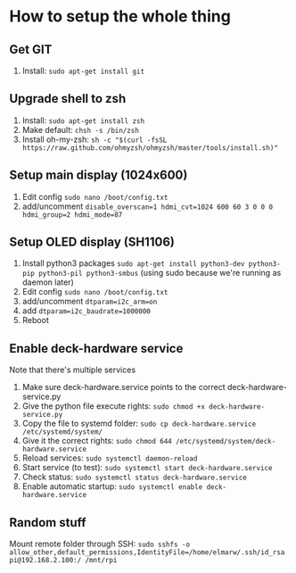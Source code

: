# How to setup the whole thing

## Get GIT

1. Install: `sudo apt-get install git`

## Upgrade shell to zsh

1. Install: `sudo apt-get install zsh`
2. Make default: `chsh -s /bin/zsh`
3. Install oh-my-zsh: `sh -c "$(curl -fsSL https://raw.github.com/ohmyzsh/ohmyzsh/master/tools/install.sh)"`

## Setup main display (1024x600)
1. Edit config `sudo nano /boot/config.txt`
2. add/uncomment `disable_overscan=1
hdmi_cvt=1024 600 60 3 0 0 0
hdmi_group=2
hdmi_mode=87`

## Setup OLED display (SH1106)

1. Install python3 packages `sudo apt-get install python3-dev python3-pip python3-pil python3-smbus` (using sudo because we're running as daemon later)
2. Edit config `sudo nano /boot/config.txt`
3. add/uncomment `dtparam=i2c_arm=on
` 
4. add `dtparam=i2c_baudrate=1000000`
5. Reboot

## Enable deck-hardware service
Note that there's multiple services
1. Make sure deck-hardware.service points to the correct deck-hardware-service.py
2. Give the python file execute rights: `sudo chmod +x deck-hardware-service.py`
3. Copy the file to systemd folder: `sudo cp deck-hardware.service /etc/systemd/system/`
4. Give it the correct rights: `sudo chmod 644 /etc/systemd/system/deck-hardware.service`
5. Reload services: `sudo systemctl daemon-reload`
6. Start service (to test): `sudo systemctl start deck-hardware.service`
7. Check status: `sudo systemctl status deck-hardware.service`
8. Enable automatic startup: `sudo systemctl enable deck-hardware.service`


## Random stuff

Mount remote folder through SSH: `sudo sshfs -o allow_other,default_permissions,IdentityFile=/home/elmarw/.ssh/id_rsa pi@192.168.2.100:/ /mnt/rpi`